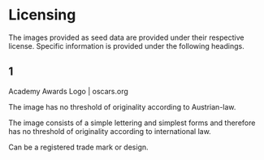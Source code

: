 # Licensing
The images provided as seed data are provided under their respective license. Specific information is provided under the
following headings.

## 1
Academy Awards Logo | oscars.org

The image has no threshold of originality according to Austrian-law.

The image consists of a simple lettering and simplest forms and therefore has no threshold of originality according to
international law.

Can be a registered trade mark or design.
